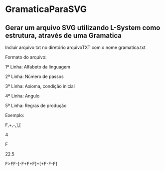 # GramaticaParaSVG
## Gerar um arquivo SVG utilizando L-System como estrutura, através de uma Gramatica

Incluir arquivo txt no diretório arquivoTXT com o nome gramatica.txt

Formato do arquivo:

1º Linha: Alfabeto da linguagem

2º Linha: Número de passos

3º Linha: Axioma, condição inicial

4º Linha: Angulo

5º Linha: Regras de produção


Exemplo:

F,+,-,],[

4

F

22.5

F>FF-[-F+F+F]+[+F-F-F]
